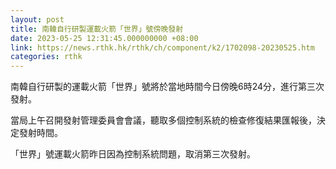 ```yaml
---
layout: post
title: 南韓自行研製運載火箭「世界」號傍晚發射
date: 2023-05-25 12:31:45.000000000 +08:00
link: https://news.rthk.hk/rthk/ch/component/k2/1702098-20230525.htm
categories: rthk
---
```


南韓自行研製的運載火箭「世界」號將於當地時間今日傍晚6時24分，進行第三次發射。

當局上午召開發射管理委員會會議，聽取多個控制系統的檢查修復結果匯報後，決定發射時間。

「世界」號運載火箭昨日因為控制系統問題，取消第三次發射。
